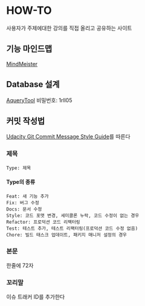 # HOW-TO

사용자가 주제에대한 강의를 직접 올리고 공유하는 사이트

## 기능 마인드맵

[MindMeister](https://www.mindmeister.com/1214789074)

## Database 설계

[AqueryTool](http://aquerytool.com:80/aquerymain/index/?rurl=a6df64f2-b8ee-4381-8bc0-33f1e7cba7f1)
비밀번호: 1rll05

## 커밋 작성법

[Udacity Git Commit Message Style Guide](https://udacity.github.io/git-styleguide/)를 따른다

### 제목

`Type: 제목`

#### Type의 종류
```text
Feat: 새 기능 추가
Fix: 버그 수정
Docs: 문서 수정
Style: 코드 포맷 변경, 세미콜론 누락, 코드 수정이 없는 경우
Refactor: 프로덕션 코드 리팩터링
Test: 테스트 추가, 테스트 리팩터링(프로덕션 코드 수정 없음)
Chore: 빌드 태스크 업데이트, 패키지 매니저 설정의 경우
```

### 본문

한줄에 72자

### 꼬리말

이슈 트래커 ID를 추가한다

